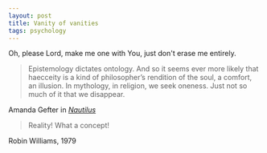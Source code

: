 ```yaml
---
layout: post
title: Vanity of vanities
tags: psychology
--- 
```


Oh, please Lord, make me one with You, just don't erase me entirely.

> Epistemology dictates ontology. And so it seems ever more likely that haecceity is a kind of philosopher’s rendition of the soul, a comfort, an illusion. In mythology, in religion, we seek oneness. Just not so much of it that we disappear.

Amanda Gefter in *[Nautilus]*

> Reality! What a concept!

Robin Williams, 1979
  
[Nautilus]: http://bit.ly/1jbyWLp